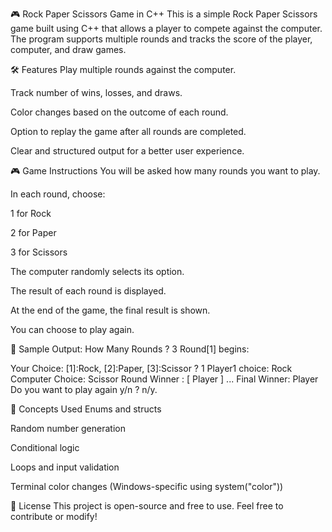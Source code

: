 🎮 Rock Paper Scissors Game in C++
This is a simple Rock Paper Scissors game built using C++ that allows a player to compete against the computer. 
The program supports multiple rounds and tracks the score of the player, computer, and draw games.

🛠️ Features
Play multiple rounds against the computer.

Track number of wins, losses, and draws.

Color changes based on the outcome of each round.

Option to replay the game after all rounds are completed.

Clear and structured output for a better user experience.

🎮 Game Instructions
You will be asked how many rounds you want to play.

In each round, choose:

1 for Rock

2 for Paper

3 for Scissors

The computer randomly selects its option.

The result of each round is displayed.

At the end of the game, the final result is shown.

You can choose to play again.

📸 Sample Output:
How Many Rounds ?
3
Round[1] begins:

Your Choice: [1]:Rock, [2]:Paper, [3]:Scissor ? 1
Player1 choice: Rock
Computer Choice: Scissor
Round Winner : [ Player ]
...
Final Winner: Player
Do you want to play again y/n ? n/y.


📌 Concepts Used
Enums and structs

Random number generation

Conditional logic

Loops and input validation

Terminal color changes (Windows-specific using system("color"))


📄 License
This project is open-source and free to use. Feel free to contribute or modify!
